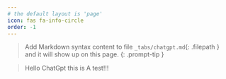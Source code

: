 ```yaml
---
# the default layout is 'page'
icon: fas fa-info-circle
order: -1
---
```

>Add Markdown syntax content to file `_tabs/chatgpt.md`{: .filepath } and it will show up on this page.
{: .prompt-tip }

>Hello ChatGpt this is A test!!!
